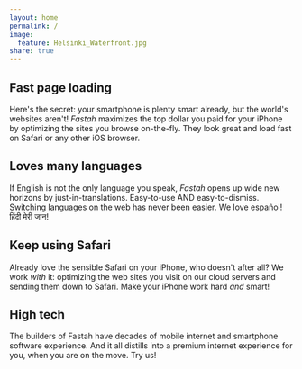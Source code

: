 ```yaml
---
layout: home
permalink: /
image:
  feature: Helsinki_Waterfront.jpg
share: true
---
```


<div class="tiles">

<div class="tile">
  <h2 class="post-title">Fast page loading</h2>
  <p class="post-excerpt">Here's the secret: your smartphone is plenty smart already, but the world's websites aren't! <em>Fastah</em> maximizes the top dollar you paid for your iPhone by optimizing the sites you browse on-the-fly. They look great and load fast on Safari or any other iOS browser.</p>
</div><!-- /.tile -->

<div class="tile">
  <h2 class="post-title">Loves many languages</h2>
  <p class="post-excerpt">If English is not the only language you speak, <em>Fastah</em> opens up wide new horizons by just-in-translations. Easy-to-use AND easy-to-dismiss. Switching languages on the web has never been easier. We love español! हिंदी मेरी जान!</p>
</div><!-- /.tile -->

<div class="tile">
  <h2 class="post-title">Keep using Safari</h2>
  <p class="post-excerpt">Already love the sensible Safari on your iPhone, who doesn't after all? We work <em>with</em> it: optimizing the web sites you visit on our cloud servers and sending them down to Safari. Make your iPhone work hard <em>and</em> smart!</p>
</div><!-- /.tile -->

<div class="tile">
  <h2 class="post-title">High tech</h2>
  <p class="post-excerpt">The builders of Fastah have decades of mobile internet and smartphone software experience. And it all distills into a premium internet experience for you, when you are on the move. Try us!</p>
</div><!-- /.tile -->

</div><!-- /.tiles -->